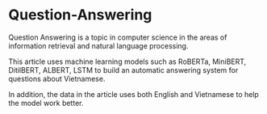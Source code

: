# Question-Answering
Question Answering is a topic in computer science in the areas of information retrieval and natural language processing. 

This article uses machine learning models such as RoBERTa, MiniBERT, DitilBERT, ALBERT, LSTM to build an automatic answering system for questions about Vietnamese.

In addition, the data in the article uses both English and Vietnamese to help the model work better.
